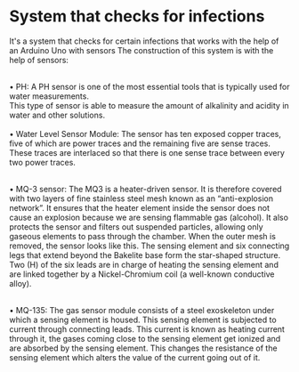 <h1> System that checks for infections </h1>

It's a system that checks for certain infections that works with the help of an Arduino Uno
with sensors 
The construction of this system is with the help of sensors:

<br>&bull; PH: A PH sensor is one of the most essential tools that is typically used for water measurements.<br/> 
This type of sensor is able to measure the amount of alkalinity and acidity in water and other solutions.
<br>
<br>&bull; Water Level Sensor Module: The sensor has ten exposed copper traces, five of which are power traces and the remaining five are sense traces. These traces are interlaced so that there is one sense trace between every two power traces.<br/>

<br> &bull; MQ-3 sensor: The MQ3 is a heater-driven sensor. It is therefore covered with two layers of fine stainless steel mesh known as an “anti-explosion network”. It ensures that the heater element inside the sensor does not cause an explosion because we are sensing flammable gas (alcohol). It also protects the sensor and filters out suspended particles, allowing only gaseous elements to pass through the chamber. When the outer mesh is removed, the sensor looks like this. The sensing element and six connecting legs that extend beyond the Bakelite base form the star-shaped structure. Two (H) of the six leads are in charge of heating the sensing element and are linked together by a Nickel-Chromium coil (a well-known conductive alloy). <br/>

<br> &bull; MQ-135: The gas sensor module consists of a steel exoskeleton under which a sensing element is housed. This sensing element is subjected to current through connecting leads. This current is known as heating current through it, the gases coming close to the sensing element get ionized and are absorbed by the sensing element. This changes the resistance of the sensing element which alters the value of the current going out of it. <br/>


